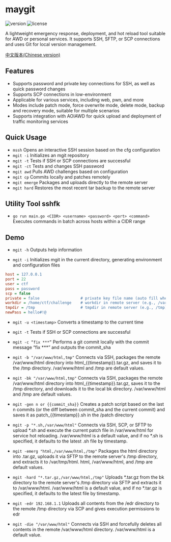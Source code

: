 # maygit

![version](https://img.shields.io/github/v/release/MayMistery/maygit?include_prereleases&label=version)
![license](https://img.shields.io/github/license/MayMistery/maygit?color=FF5531)

A lightweight emergency response, deployment, and hot reload tool suitable for AWD or personal services. It supports SSH, SFTP, or SCP connections and uses Git for local version management.

[中文版本(Chinese version)](README.md)

## Features

- Supports password and private key connections for SSH, as well as quick password changes
- Supports SCP connections in low-environment
- Applicable for various services, including web, pwn, and more
- Modes include patch mode, force overwrite mode, delete mode, backup and recovery mode, suitable for multiple scenarios
- Supports integration with AOIAWD for quick upload and deployment of traffic monitoring services

## Quick Usage

- `mssh` Opens an interactive SSH session based on the cfg configuration
- `mgit -i` Initializes an mgit repository
- `mgit -t` Tests if SSH or SCP connections are successful
- `mgit -ct` Tests and changes SSH password
- `mgit awd` Pulls AWD challenges based on configuration
- `mgit cp` Commits locally and patches remotely
- `mgit emerge` Packages and uploads directly to the remote server
- `mgit hard` Restores the most recent tar backup to the remote server

## Utility Tool sshfk

- `go run main.go <CIDR> <username> <password> <port> <command>` Executes commands in batch across hosts within a CIDR range

## Demo

- `mgit -h` Outputs help information

- `mgit -i` Initializes mgit in the current directory, generating environment and configuration files
```ini
host = 127.0.0.1
port = 22
user = ctf
pass = password
scp = false
private = false                  # private key file name (auto fill when a .pem file in current dir)
workdir = /home/ctf/challenge    # workdir in remote server (e.g., /var/www/html)
tmpdir = /tmp                    # tmpdir in remote server (e.g., /tmp)
newPass = hello#!@
```
- `mgit -u <timestamp>` Converts a timestamp to the current time
- `mgit -t` Tests if SSH or SCP connections are successful

- `mgit -c “fix ***”` Performs a git commit locally with the commit message “fix ***” and outputs the commit_sha

- `mgit -b "/var/www/html,tmp"` Connects via SSH, packages the remote /var/www/html directory into html_{{timestamp}}.tar.gz, and saves it to the /tmp directory. /var/www/html and /tmp are default values.

- `mgit -bk "/var/www/html,tmp"` Connects via SSH, packages the remote /var/www/html directory into html_{{timestamp}}.tar.gz, saves it to the /tmp directory, and downloads it to the local bk directory. /var/www/html and /tmp are default values.

- `mgit -gen n or {{commit_sha}}` Creates a patch script based on the last n commits (or the diff between commit_sha and the current commit) and saves it as patch_{{timestamp}}.sh in the /patch directory

- `mgit -p "*.sh,/var/www/html"` Connects via SSH, SCP, or SFTP to upload *.sh and execute the current patch file in /var/www/html for service hot reloading. /var/www/html is a default value, and if no *.sh is specified, it defaults to the latest .sh file by timestamp.

- `mgit -emerg "html,/var/www/html,/tmp"` Packages the html directory into .tar.gz, uploads it via SFTP to the remote server's /tmp directory, and extracts it to /var/tmp/html. html, /var/www/html, and /tmp are default values.

- `mgit -hard "*.tar.gz,/var/www/html,/tmp"` Uploads *.tar.gz from the bk directory to the remote server's /tmp directory via SFTP and extracts it to /var/www/html. /var/www/html is a default value, and if no *.tar.gz is specified, it defaults to the latest file by timestamp.

- `mgit -edr 192.168.1.1` Uploads all contents from the /edr directory to the remote /tmp directory via SCP and gives execution permissions to edr

- `mgit -die "/var/www/html"` Connects via SSH and forcefully deletes all contents in the remote /var/www/html directory. /var/www/html is a default value.
